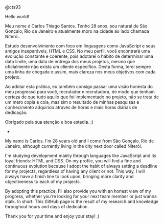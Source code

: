@cts93

Hello world!

Meu nome é Carlos Thiago Santos. Tenho 28 anos, sou natural de São Gonçalo, Rio de Janeiro e atualmente moro na cidade ao lado chamada Niterói.

Estudo desenvolvimento com foco em linguagens como JavaScript e seus amigos inseparáveis, HTML e CSS. No meu perfil, você encontrará uma evolução constante e coerente, pois adotarei o hábito de determinar uma data limite, uma data de entrega dos meus projetos, mesmo que oficialmente não exista um cliente específico. Desta forma, terei sempre uma linha de chegada e assim, mais clareza nos meus objetivos com cada projeto.

Ao adotar esta prática, eu também consigo passar uma visão honesta do meu progresso para você, recrutador e recrutadora, de modo que tenham certeza de que tudo aquilo que foi implementado no projeto, não se trata de um mero copia e cola, mas sim o resultado de minhas pesquisas e conhecimento adquirido através de horas e mais horas diárias de dedicação.

Obrigado pela sua atenção e boa estadia. ;)

-

My name is Carlos. I'm 28 years old and I come from São Gonçalo, Rio de Janeiro, although currently living in the city next door called Niterói.

I'm studying development mainly through languages like JavaScript and its loyal friends: HTML and CSS. On my profile, you will find a fine and continuous evolution because I adopt the habit of always setting a deadline for my projects, regardless of having any client or not. This way, I will always have a finish line to look upon, bringing more clarity and objectiveness to each of my projects.

By adopting this practice, I'll also provide you with an honest view of my progress, whether you're looking for your next team member or just wanna stalk. In short: This GitHub page is the result of my research and knowledge throughout hours and days of dedication.

Thank you for your time and enjoy your stay! ;)

<!---
cts93/cts93 is a ✨ special ✨ repository because its `README.md` (this file) appears on your GitHub profile.
You can click the Preview link to take a look at your changes.
--->
